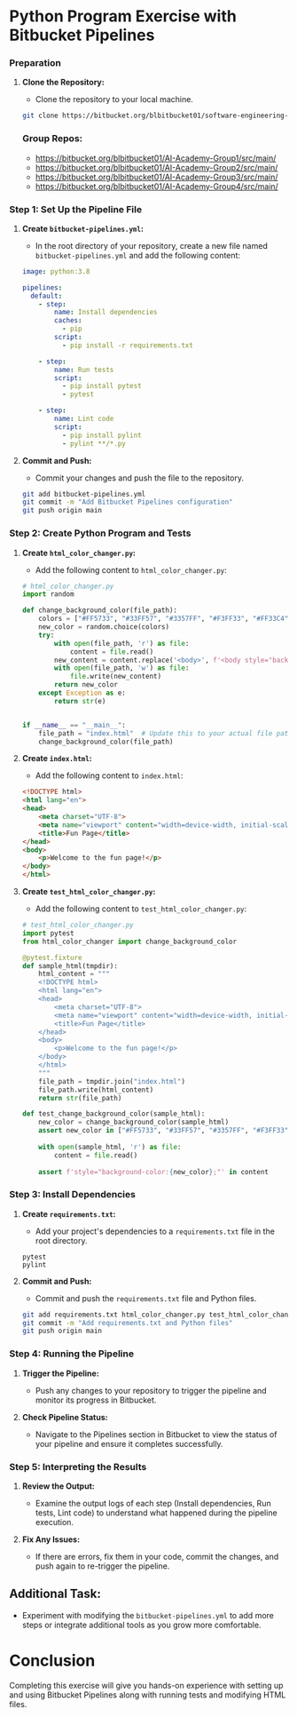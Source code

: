 # Python Program Exercise with Bitbucket Pipelines

### Preparation 
1. **Clone the Repository:**
    - Clone the repository to your local machine.
    ```bash
    git clone https://bitbucket.org/blbitbucket01/software-engineering-ai/src/main/
    ```

    ### Group Repos: 
    - https://bitbucket.org/blbitbucket01/AI-Academy-Group1/src/main/
    - https://bitbucket.org/blbitbucket01/AI-Academy-Group2/src/main/
    - https://bitbucket.org/blbitbucket01/AI-Academy-Group3/src/main/
    - https://bitbucket.org/blbitbucket01/AI-Academy-Group4/src/main/

### Step 1: Set Up the Pipeline File 
1. **Create `bitbucket-pipelines.yml`:**
    - In the root directory of your repository, create a new file named `bitbucket-pipelines.yml` and add the following content:

    ```yaml
    image: python:3.8

    pipelines:
      default:
        - step:
            name: Install dependencies
            caches:
              - pip
            script:
              - pip install -r requirements.txt

        - step:
            name: Run tests
            script:
              - pip install pytest
              - pytest

        - step:
            name: Lint code
            script:
              - pip install pylint
              - pylint **/*.py
    ```

2. **Commit and Push:**
    - Commit your changes and push the file to the repository.
    ```bash
    git add bitbucket-pipelines.yml
    git commit -m "Add Bitbucket Pipelines configuration"
    git push origin main
    ```

### Step 2: Create Python Program and Tests 

1. **Create `html_color_changer.py`:**
    - Add the following content to `html_color_changer.py`:

    ```python
    # html_color_changer.py
    import random

    def change_background_color(file_path):
        colors = ["#FF5733", "#33FF57", "#3357FF", "#F3FF33", "#FF33C4"]
        new_color = random.choice(colors)
        try:
            with open(file_path, 'r') as file:
                content = file.read()
            new_content = content.replace('<body>', f'<body style="background-color:{new_color};">')
            with open(file_path, 'w') as file:
                file.write(new_content)
            return new_color
        except Exception as e:
            return str(e)


    if __name__ == "__main__":
        file_path = "index.html"  # Update this to your actual file path
        change_background_color(file_path)
    ```

2. **Create `index.html`:**
    - Add the following content to `index.html`:

    ```html
    <!DOCTYPE html>
    <html lang="en">
    <head>
        <meta charset="UTF-8">
        <meta name="viewport" content="width=device-width, initial-scale=1.0">
        <title>Fun Page</title>
    </head>
    <body>
        <p>Welcome to the fun page!</p>
    </body>
    </html>
    ```

3. **Create `test_html_color_changer.py`:**
    - Add the following content to `test_html_color_changer.py`:

    ```python
    # test_html_color_changer.py
    import pytest
    from html_color_changer import change_background_color

    @pytest.fixture
    def sample_html(tmpdir):
        html_content = """
        <!DOCTYPE html>
        <html lang="en">
        <head>
            <meta charset="UTF-8">
            <meta name="viewport" content="width=device-width, initial-scale=1.0">
            <title>Fun Page</title>
        </head>
        <body>
            <p>Welcome to the fun page!</p>
        </body>
        </html>
        """
        file_path = tmpdir.join("index.html")
        file_path.write(html_content)
        return str(file_path)

    def test_change_background_color(sample_html):
        new_color = change_background_color(sample_html)
        assert new_color in ["#FF5733", "#33FF57", "#3357FF", "#F3FF33", "#FF33C4"]
        
        with open(sample_html, 'r') as file:
            content = file.read()
        
        assert f'style="background-color:{new_color};"' in content
    ```

### Step 3: Install Dependencies 
1. **Create `requirements.txt`:**
    - Add your project's dependencies to a `requirements.txt` file in the root directory.
    ```text
    pytest
    pylint
    ```

2. **Commit and Push:**
    - Commit and push the `requirements.txt` file and Python files.
    ```bash
    git add requirements.txt html_color_changer.py test_html_color_changer.py index.html
    git commit -m "Add requirements.txt and Python files"
    git push origin main
    ```

### Step 4: Running the Pipeline 
1. **Trigger the Pipeline:**
    - Push any changes to your repository to trigger the pipeline and monitor its progress in Bitbucket.

2. **Check Pipeline Status:**
    - Navigate to the Pipelines section in Bitbucket to view the status of your pipeline and ensure it completes successfully.

### Step 5: Interpreting the Results
1. **Review the Output:**
    - Examine the output logs of each step (Install dependencies, Run tests, Lint code) to understand what happened during the pipeline execution.

2. **Fix Any Issues:**
    - If there are errors, fix them in your code, commit the changes, and push again to re-trigger the pipeline.

## Additional Task:
- Experiment with modifying the `bitbucket-pipelines.yml` to add more steps or integrate additional tools as you grow more comfortable.

# Conclusion
Completing this exercise will give you hands-on experience with setting up and using Bitbucket Pipelines along with running tests and modifying HTML files. 
